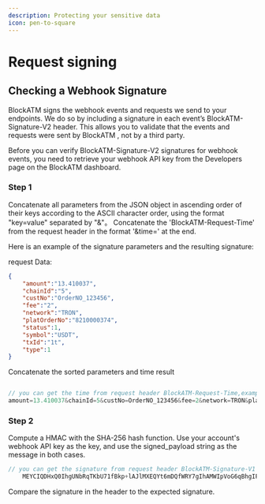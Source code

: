 ```yaml
---
description: Protecting your sensitive data 
icon: pen-to-square
---
```

# Request signing

## Checking a Webhook Signature

BlockATM signs the webhook events and requests we send to your endpoints. We do so by including a signature in each event’s BlockATM-Signature-V2 header. 
This allows you to validate that the events and requests were sent by BlockATM , not by a third party.

Before you can verify BlockATM-Signature-V2 signatures for webhook events, you need to retrieve your webhook API key from the Developers page on the BlockATM dashboard.

### Step 1
Concatenate all parameters from the JSON object in ascending order of their keys according to the ASCII character order, 
using the format "key=value" separated by "&"。
Concatenate the 'BlockATM-Request-Time' from the request header in the format '&time=' at the end.

Here is an example of the signature parameters and the resulting signature:

request Data:
```json
{
    "amount":"13.410037",
    "chainId":"5",
    "custNo":"OrderNO_123456",
    "fee":"2",
    "network":"TRON",
    "platOrderNo":"8210000374",
    "status":1,
    "symbol":"USDT",
    "txId":"1t",
    "type":1
}
```

Concatenate the sorted parameters and time result

```java

// you can get the time from request header BlockATM-Request-Time,example of time: 1696946592054
amount=13.410037&chainId=5&custNo=OrderNO_123456&fee=2&network=TRON&platOrderNo=8210000374&status=1&symbol=USDT&txId=1t&type=1&time=1696947336603
```



### Step 2

Compute a HMAC with the SHA-256 hash function. Use your account's webhook API key as the key, and use the signed_payload string as the message in both cases.

```javascript
// you can get the signature from request header BlockATM-Signature-V1
    MEYCIQDHxQ0IhgUNbRqTKbU71fBkp+lAJlMXEQYt6mDQfWRY7gIhAMWIpVoG6qBhgIPi30x30wLlAaxyhptZfm6nMRz75VxA
```
Compare the signature in the header to the expected signature.
